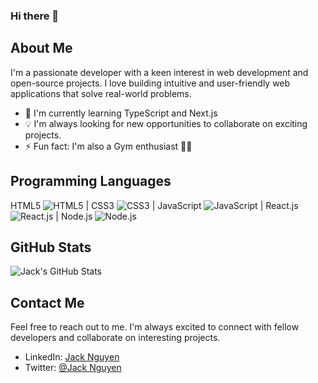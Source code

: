 ### Hi there 👋

<!--
**jackbngn/jackbngn** is a ✨ _special_ ✨ repository because its `README.md` (this file) appears on your GitHub profile.

Here are some ideas to get you started:

- 🔭 I’m currently working on ...
- 🌱 I’m currently learning ...
- 👯 I’m looking to collaborate on ...
- 🤔 I’m looking for help with ...
- 💬 Ask me about ...
- 📫 How to reach me: ...
- 😄 Pronouns: ...
- ⚡ Fun fact: ...
-->


## About Me
I'm a passionate developer with a keen interest in web development and open-source projects. I love building intuitive and user-friendly web applications that solve real-world problems.

- 🌱 I'm currently learning TypeScript and Next.js
- 💡 I'm always looking for new opportunities to collaborate on exciting projects.
- ⚡ Fun fact: I'm also a Gym enthusiast 🏋️‍♀️

## Programming Languages 
HTML5 ![HTML5](https://img.shields.io/badge/HTML5-%23E34F26.svg?style=flat&logo=html5&logoColor=white) | CSS3 ![CSS3](https://img.shields.io/badge/CSS3-%231572B6.svg?style=flat&logo=css3&logoColor=white) | JavaScript ![JavaScript](https://img.shields.io/badge/JavaScript-%23F7DF1E.svg?style=flat&logo=javascript&logoColor=black) |  React.js ![React.js](https://img.shields.io/badge/React.js-%2361DAFB.svg?style=flat&logo=react&logoColor=black) | Node.js ![Node.js](https://img.shields.io/badge/Node.js-%23339933.svg?style=flat&logo=node.js&logoColor=white)



## GitHub Stats
![Jack's GitHub Stats](https://github-readme-stats.vercel.app/api?username=jackbngn&show_icons=true&theme=radical)

## Contact Me
Feel free to reach out to me. I'm always excited to connect with fellow developers and collaborate on interesting projects.

- LinkedIn: [Jack Nguyen](https://www.linkedin.com/in/jack-nguyen-909759266/)
- Twitter: [@Jack Nguyen](https://www.instagram.com/jack_b_nguyen/)

<!-- Add any additional sections, badges, or customizations as per your preference -->
